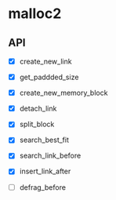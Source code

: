 # malloc2

## API

- [x] create_new_link

- [x] get_paddded_size

- [x] create_new_memory_block

- [x] detach_link

- [x] split_block

- [x] search_best_fit

- [x] search_link_before

- [x] insert_link_after

- [ ] defrag_before
